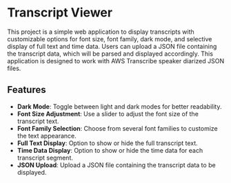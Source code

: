 # Transcript Viewer

This project is a simple web application to display transcripts with customizable options for font size, font family, dark mode, and selective display of full text and time data. Users can upload a JSON file containing the transcript data, which will be parsed and displayed accordingly. This application is designed to work with AWS Transcribe speaker diarized JSON files.

## Features

- **Dark Mode**: Toggle between light and dark modes for better readability.
- **Font Size Adjustment**: Use a slider to adjust the font size of the transcript text.
- **Font Family Selection**: Choose from several font families to customize the text appearance.
- **Full Text Display**: Option to show or hide the full transcript text.
- **Time Data Display**: Option to show or hide the time data for each transcript segment.
- **JSON Upload**: Upload a JSON file containing the transcript data to be displayed.

